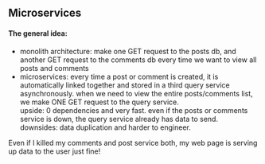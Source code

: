 ## Microservices

#### The general idea:
* monolith architecture: make one GET request to the posts db, and another GET request to the comments db every time we want to view all posts and comments
* microservices: every time a post or comment is created, it is automatically linked together and stored in a third query service asynchronously. when we need to view the entire posts/comments list, we make ONE GET request to the query service. <br> upside: 0 dependencies and very fast. even if the posts or comments service is down, the query service already has data to send. <br> downsides: data duplication and harder to engineer.

Even if I killed my comments and post service both, my web page is serving up data to the user just fine!